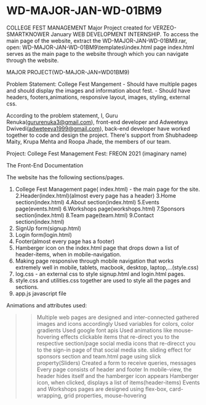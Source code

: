 # WD-MAJOR-JAN-WD-01BM9
COLLEGE FEST MANAGEMENT Major Project created for VERZEO-SMARTKNOWER January WEB DEVELOPMENT INTERNSHIP.
To access the main page of the website,
extract the WD-MAJOR-JAN-WD-01BM9.rar,
open: 
WD-MAJOR-JAN-WD-01BM9\templates\index.html page 
index.html serves as the main page to the website through which you can navigate through the website.


MAJOR PROJECT(WD-MAJOR-JAN=WD01BM9)

Problem Statement:
College Fest Mangement - Should have multiple pages and should display the images and information about fest.
		     - Should have headers, footers,animations, responsive layout, images, styling, external css.

According to the problem statement,
I, Guru Renuka(gururenuka3@gmail.com), front-end developer and
Adweeteya Dwivedi(adweteeya1999@gmail.com), back-end developer have worked together to code and design the project.
There's support from Shubhadeep Maity, Krupa Mehta and Roopa Jhade, the members of our team.

Project: College Fest Management
Fest: FREON 2021 (imaginary name)

The Front-End Documentation

The website has the following sections/pages.
1. College Fest Management page( index.html) - the main page for the site.
2.Header(index.html)(almost every page has a header)
3.Home section(index.html)
4.About section(index.html)
5.Events page(events.html)
6.Workshops page(workshops.html)
7.Sponsors section(index.html)
8.Team page(team.html)
9.Contact section(index.html)
10. SignUp form(signup.html)
11. Login form(login.html)
12. Footer(almost every page has a footer)
13. Hamberger icon on the index.html page that drops down a list of header-items, when in mobile-navigation.
14. Making page responsive through mobile navigation that works extremely well
	in mobile, tablets, macbook, desktop, laptop,...(style.css)
15. log.css - an external css to style signup.html and login.html pages.
16. style.css and utilities.css together are used to style all the pages and sections.
16. app.js javascript file 

Animations and attributes used:
>> Multiple web pages are designed and inter-connected
>> gathered images and icons accordingly
>> Used variables for colors, color gradients
>> Used google font apis
>> Used animations like 
	mouse-hovering effects
	clickable items that re-direct you to the respective section/page
	social media icons that re-direcct you to the sign-in page of that social media site.
	sliding effect for sponsors section and team.html page using slick property(Sliders)
>> Created a form to receive queries, messages
>> Every page consists of header and footer
>> In mobile-view, the header hides itself and the hamberger icon appears
>> Hamberger icon, when clicked, displays a list of items(header-items)
>> Events and Workshops pages are designed using flex-box, card-wrapping, grid properties, mouse-hovering
